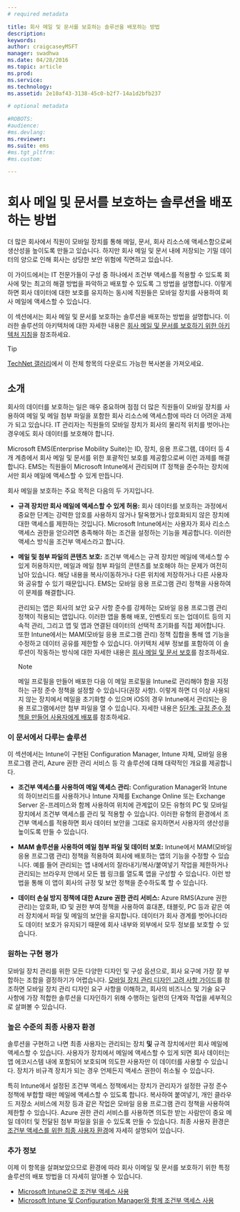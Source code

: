 ```yaml
---
# required metadata

title: 회사 메일 및 문서를 보호하는 솔루션을 배포하는 방법
description:
keywords:
author: craigcaseyMSFT
manager: swadhwa
ms.date: 04/28/2016
ms.topic: article
ms.prod:
ms.service:
ms.technology:
ms.assetid: 2e10af43-3138-45c0-b2f7-14a1d2bfb237

# optional metadata

#ROBOTS:
#audience:
#ms.devlang:
ms.reviewer:
ms.suite: ems
#ms.tgt_pltfrm:
#ms.custom:

---
```


# 회사 메일 및 문서를 보호하는 솔루션을 배포하는 방법
더 많은 회사에서 직원이 모바일 장치를 통해 메일, 문서, 회사 리소스에 액세스함으로써 생산성을 높이도록 만들고 있습니다. 하지만 회사 메일 및 문서 내에 저장되는 기밀 데이터의 양으로 인해 회사는 상당한 보안 위험에 직면하고 있습니다.

이 가이드에서는 IT 전문가들이 구성 중 하나에서 조건부 액세스를 적용할 수 있도록 회사에 맞는 최고의 해결 방법을 파악하고 배포할 수 있도록 그 방법을 설명합니다. 이렇게 하면 회사 데이터에 대한 보호를 유지하는 동시에 직원들은 모바일 장치를 사용하여 회사 메일에 액세스할 수 있습니다.

이 섹션에서는 회사 메일 및 문서를 보호하는 솔루션을 배포하는 방법을 설명합니다. 이러한 솔루션의 아키텍처에 대한 자세한 내용은 [회사 메일 및 문서를 보호하기 위한 아키텍처 지침](architecture-guidance-for-protecting-company-email-and-documents)을 참조하세요.

> [!TIP]
>  [TechNet 갤러리](https://gallery.technet.microsoft.com/Deploying-Enterprise-16499404)에서 이 전체 항목의 다운로드 가능한 복사본을 가져오세요.

## 소개
회사의 데이터를 보호하는 일은 매우 중요하며 점점 더 많은 직원들이 모바일 장치를 사용하여 메일 및 메일 첨부 파일을 포함한 회사 리소스에 액세스함에 따라 더 어려운 과제가 되고 있습니다. IT 관리자는 직원들의 모바일 장치가 회사의 물리적 위치를 벗어나는 경우에도 회사 데이터를 보호해야 합니다.

Microsoft EMS(Enterprise Mobility Suite)는 ID, 장치, 응용 프로그램, 데이터 등 4개 계층에서 회사 메일 및 문서를 위한 포괄적인 보호를 제공함으로써 이런 과제를 해결합니다. EMS는 직원들이 Microsoft Intune에서 관리되며 IT 정책을 준수하는 장치에서만 회사 메일에 액세스할 수 있게 만듭니다.

회사 메일을 보호하는 주요 목적은 다음의 두 가지입니다.

-   **규격 장치만 회사 메일에 액세스할 수 있게 허용:** 회사 데이터를 보호하는 과정에서 중요한 단계는 강력한 암호를 사용하지 않거나 탈옥했거나 암호화되지 않은 장치에 대한 액세스를 제한하는 것입니다.  Microsoft Intune에서는 사용자가 회사 리소스 액세스 권한을 얻으려면 충족해야 하는 조건을 설정하는 기능을 제공합니다. 이러한 액세스 방식을 조건부 액세스라고 합니다.

-   **메일 및 첨부 파일의 콘텐츠 보호:** 조건부 액세스는 규격 장치만 메일에 액세스할 수 있게 허용하지만, 메일과 메일 첨부 파일의 콘텐츠를 보호해야 하는 문제가 여전히 남아 있습니다.  해당 내용을 복사/이동하거나 다른 위치에 저장하거나 다른 사용자와 공유할 수 있기 때문입니다.  EMS는 모바일 응용 프로그램 관리 정책을 사용하여 이 문제를 해결합니다.

    관리되는 앱은 회사의 보안 요구 사항 준수를 강제하는 모바일 응용 프로그램 관리 정책이 적용되는 앱입니다. 이러한 앱을 통해 배포, 인벤토리 또는 업데이트 등의 지속적 관리, 그리고 앱 및 앱과 연결된 데이터의 선택적 초기화를 직접 제어합니다. 또한 Intune에서는 MAM(모바일 응용 프로그램 관리) 정책 집합을 통해 앱 기능을 수정하고 데이터 공유를 제한할 수 있습니다. 아키텍처 세부 정보를 포함하여 이 솔루션이 작동하는 방식에 대한 자세한 내용은 [회사 메일 및 문서 보호](architecture-guidance-for-protecting-company-email-and-documents)를 참조하세요.

    > [!NOTE]
    > 메일 프로필을 만들어 배포한 다음 이 메일 프로필을 Intune로 관리해야 함을 지정하는 규정 준수 정책을 설정할 수 있습니다(권장 사항). 이렇게 하면 더 이상 사용되지 않는 장치에서 메일을 초기화할 수 있으며 iOS의 경우 Intune에서 관리되는 응용 프로그램에서만 첨부 파일을 열 수 있습니다. 자세한 내용은 [5단계: 규정 준수 정책을 만들어 사용자에게 배포](conditional-access-intune-configmgr-exchange.md)를 참조하세요.

### 이 문서에서 다루는 솔루션
이 섹션에서는 Intune이 구현된 Configuration Manager, Intune 자체, 모바일 응용 프로그램 관리, Azure 권한 관리 서비스 등 각 솔루션에 대해 대략적인 개요를 제공합니다.

-   **조건부 액세스를 사용하여 메일 액세스 관리:** Configuration Manager와 Intune의 하이브리드를 사용하거나 Intune 자체를 Exchange Online 또는 Exchange Server 온-프레미스와 함께 사용하여 위치에 관계없이 모든 유형의 PC 및 모바일 장치에서 조건부 액세스를 관리 및 적용할 수 있습니다. 이러한 유형의 환경에서 조건부 액세스를 적용하면 회사 데이터 보안을 그대로 유지하면서 사용자의 생산성을 높이도록 만들 수 있습니다.

-   **MAM 솔루션을 사용하여 메일 첨부 파일 및 데이터 보호:** Intune에서 MAM(모바일 응용 프로그램 관리) 정책을 적용하여 회사에 배포하는 앱의 기능을 수정할 수 있습니다. 예를 들어 관리되는 앱 내에서의 잘라내기/복사/붙여넣기 작업을 제한하거나 관리되는 브라우저 안에서 모든 웹 링크를 열도록 앱을 구성할 수 있습니다. 이런 방법을 통해 이 앱이 회사의 규정 및 보안 정책을 준수하도록 할 수 있습니다.

-   **데이터 손실 방지 정책에 대한 Azure 권한 관리 서비스:** Azure RMS(Azure 권한 관리)는 암호화, ID 및 권한 부여 정책을 사용하여 휴대폰, 태블릿, PC 등과 같은 여러 장치에서 파일 및 메일의 보안을 유지합니다. 데이터가 회사 경계를 벗어나더라도 데이터 보호가 유지되기 때문에 회사 내부와 외부에서 모두 정보를 보호할 수 있습니다.

### 원하는 구현 평가
모바일 장치 관리를 위한 모든 다양한 디자인 및 구성 옵션으로, 회사 요구에 가장 잘 부합하는 조합을 결정하기가 어렵습니다. [모바일 장치 관리 디자인 고려 사항 가이드](mdm-design-considerations-guide.md)를 참조하면 모바일 장치 관리 디자인 요구 사항을 이해하고, 회사의 비즈니스 및 기술 요구 사항에 가장 적합한 솔루션을 디자인하기 위해 수행하는 일련의 단계와 작업을 세부적으로 살펴볼 수 있습니다.

### 높은 수준의 최종 사용자 환경
솔루션을 구현하고 나면 최종 사용자는 관리되는 장치 **및** 규격 장치에서만 회사 메일에 액세스할 수 있습니다. 사용자가 장치에서 메일에 액세스할 수 있게 되면 회사 데이터는 앱 에코시스템 내에 포함되어 보호되며 의도한 사용자만 이 데이터를 사용할 수 있습니다. 장치가 비규격 장치가 되는 경우 언제든지 액세스 권한이 취소될 수 있습니다.

특히 Intune에서 설정된 조건부 액세스 정책에서는 장치가 관리자가 설정한 규정 준수 정책에 부합할 때만 메일에 액세스할 수 있도록 합니다. 복사하여 붙여넣기, 개인 클라우드 저장소 서비스에 저장 등과 같은 작업은 모바일 응용 프로그램 관리 정책을 사용하여 제한할 수 있습니다. Azure 권한 관리 서비스를 사용하면 의도한 받는 사람만이 중요 메일 데이터 및 전달된 첨부 파일을 읽을 수 있도록 만들 수 있습니다. 최종 사용자 환경은 [조건부 액세스를 위한 최종 사용자 환경](end-user-experience-conditional-access.md)에 자세히 설명되어 있습니다.

### 추가 정보
이제 이 항목을 살펴보았으므로 환경에 따라 회사 이메일 및 문서를 보호하기 위한 특정 솔루션의 배포 방법을 더 자세히 알아볼 수 있습니다.

- [Microsoft Intune으로 조건부 액세스 사용](conditional-access-intune.md)
- [Microsoft Intune 및 Configuration Manager와 함께 조건부 액세스 사용](conditional-access-intune-configmgr.md)


<!--HONumber=Apr16_HO4-->



